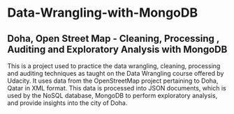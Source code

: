 # Data-Wrangling-with-MongoDB
## Doha, Open Street Map - Cleaning, Processing , Auditing and Exploratory Analysis with MongoDB

This is a project used to practice the data wrangling, cleaning, processing and auditing techniques as taught on the Data Wrangling course offered by Udacity. It uses data from the OpenStreetMap project pertaining to Doha, Qatar in XML format. This data is processed into JSON documents, which is used by the NoSQL database, MongoDB to perform exploratory analysis, and provide insights into the city of Doha.
